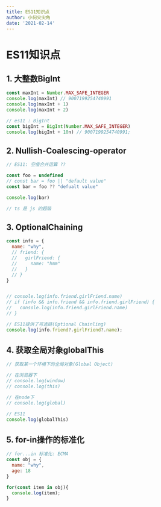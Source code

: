 ```yaml
---
title: ES11知识点
author: 小何尖尖角
date: '2021-02-14'
---
```


# ES11知识点

## 1. 大整数BigInt

```js
const maxInt = Number.MAX_SAFE_INTEGER
console.log(maxInt) // 9007199254740991
console.log(maxInt + 1)
console.log(maxInt + 2)

// es11 : BigInt
const bigInt = BigInt(Number.MAX_SAFE_INTEGER)
console.log(bigInt + 10n) // 9007199254740991;
```

## 2. Nullish-Coalescing-operator

```js
// ES11: 空值合并运算 ??

const foo = undefined
// const bar = foo || "default value"
const bar = foo ?? "defualt value"

console.log(bar)

// ts 是 js 的超级
```

## 3. OptionalChaining

```js
const info = {
  name: "why",
  // friend: {
  //   girlFriend: {
  //     name: "hmm"
  //   }
  // }
}


// console.log(info.friend.girlFriend.name)
// if (info && info.friend && info.friend.girlFriend) {
//   console.log(info.friend.girlFriend.name)
// }

// ES11提供了可选链(Optional Chainling)
console.log(info.friend?.girlFriend?.name);
```

## 4. 获取全局对象globalThis

```js
// 获取某一个环境下的全局对象(Global Object)

// 在浏览器下
// console.log(window)
// console.log(this)

// 在node下
// console.log(global)

// ES11
console.log(globalThis)
```

## 5. for-in操作的标准化

```js
// for...in 标准化: ECMA
const obj = {
  name: "why",
  age: 18
}

for(const item in obj){
  console.log(item);
}
```